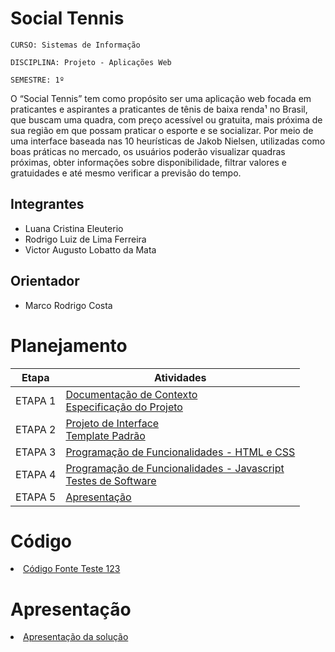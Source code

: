 # Social Tennis

`CURSO: Sistemas de Informação`

`DISCIPLINA: Projeto - Aplicações Web`

`SEMESTRE: 1º`

O “Social Tennis” tem como propósito ser uma aplicação web focada em praticantes e aspirantes a praticantes de tênis de baixa renda¹ no Brasil, que buscam uma quadra, com preço acessível ou gratuita, mais próxima de sua região em que possam praticar o esporte e se socializar. Por meio de uma interface baseada nas 10 heurísticas de Jakob Nielsen, utilizadas como boas práticas no mercado, os usuários poderão visualizar quadras próximas, obter informações sobre disponibilidade, filtrar valores e gratuidades e até mesmo verificar a previsão do tempo. 

## Integrantes

* Luana Cristina Eleuterio
* Rodrigo Luiz de Lima Ferreira
* Victor Augusto Lobatto da Mata

## Orientador

* Marco Rodrigo Costa

# Planejamento

| Etapa         | Atividades |
|  :----:   | ----------- |
| ETAPA 1         |[Documentação de Contexto](docs/context.md) <br> [Especificação do Projeto](docs/especification.md) |
| ETAPA 2         |[Projeto de Interface](docs/interface.md) <br> [Template Padrão](docs/template.md) |
| ETAPA 3         |[Programação de Funcionalidades - HTML e CSS](docs/development.md) |
| ETAPA 4        |[Programação de Funcionalidades - Javascript](docs/development.md) <br> [Testes de Software ](docs/tests.md) |
| ETAPA 5         | [Apresentação](presentation/README.md) |

# Código

<li><a href="src/README.md"> Código Fonte Teste 123</a></li>

# Apresentação

<li><a href="presentation/README.md"> Apresentação da solução</a></li>
